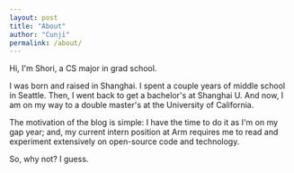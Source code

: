 ```yaml
---
layout: post
title: "About"
author: "Cunji"
permalink: /about/
---
```


Hi, I'm Shori, a CS major in grad school.

I was born and raised in Shanghai. I spent a couple years of middle school in Seattle. Then, I went back to get a bachelor's at Shanghai U. And now, I am on my way to a double master's at the University of California.

The motivation of the blog is simple: I have the time to do it as I'm on my gap year; and, my current intern position at Arm requires me to read and experiment extensively on open-source code and technology.

So, why not? I guess.

<br />


<p style="text-align: center;">
    <a style="color:#555" href="https://github.com/younotafish" target="_blank" rel="noopener">
        <i class="fab fa-github fa-3x"></i>
    </a>&nbsp; &nbsp; 
    <a style="color:#555" href="https://www.linkedin.com/in/cunjisong/" target="_blank" rel="noopener">
        <i class="fab fa-linkedin fa-3x"></i>
    </a>&nbsp; &nbsp; 
    <a style="color:#555" href="mailto:cunjisong.fact@gmail.com" >
        <i class="fas fa-envelope fa-3x"></i>
    </a>
</p>